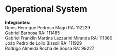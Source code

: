# Operational System

<b>Integrantes: </b><br/>
Denis Henrique Pedroso Magri     		RA: 112229<br/>
Gabriel Barbosa 				RA: 111485<br/>
Gabriel Franklin Martins Lazzarini Miranda 	RA: 111360<br/>
João Pedro de Lollo Bissoli 			RA: 111929<br/>
Rodrigo Almeida Rocha de Sousa 			RA: 99227<br/>
